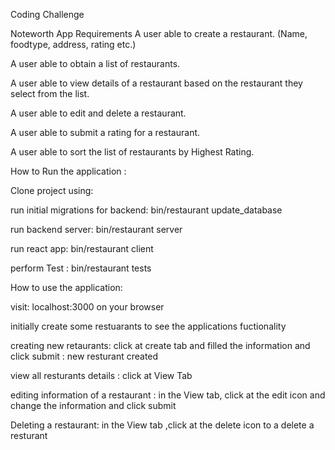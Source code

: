 Coding Challenge

Noteworth App Requirements
A user able to create a restaurant. (Name, foodtype, address, rating etc.)

A user able to obtain a list of restaurants.

A user able to view details of a restaurant based on the restaurant they select from the list.

A user able to edit and delete a restaurant.

A user able to submit a rating for a restaurant.

A user able to sort the list of restaurants by Highest Rating.

How to Run the application :

Clone project using:

run initial migrations for backend:
bin/restaurant update_database

run backend server: 
bin/restaurant server

run react app:
bin/restaurant client

perform Test :
bin/restaurant tests


How to use the application:

visit:
localhost:3000
on your browser


initially create some restuarants to see the applications fuctionality

creating new retaurants:
click at create tab and filled the information and click submit : new resturant created

view all resturants details :
click at View Tab

editing information of a restaurant :
in the View tab, click at the edit icon and change the information and click submit

Deleting a restaurant:
in the View tab ,click at the delete icon to a delete a resturant






